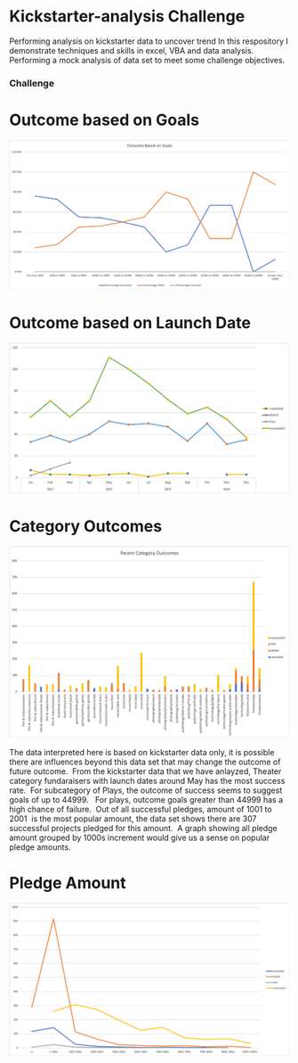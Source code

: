 # Kickstarter-analysis Challenge
Performing analysis on kickstarter data to uncover trend
In this respository I demonstrate techniques and skills in excel, VBA and data analysis.  Performing a mock analysis of data set to meet some challenge objectives.  


### Challenge

# Outcome based on Goals
 ![goals](OutcomeBasedOnGoals.png)
 
# Outcome based on Launch Date
![Launch Date](OutcomeBasedOnLaunchDate.png)

# Category Outcomes
![Parent](ParentCategoryOutcomes.png)

The data interpreted here is based on kickstarter data only, it is possible there are influences beyond this data set that may change the outcome of future outcome.  From the kickstarter data that we have anlayzed, Theater category fundaraisers with launch dates around May has the most success rate.  For subcategory of Plays, the outcome of success seems to suggest goals of up to 44999.   For plays, outcome goals greater than 44999 has a high chance of failure.  Out of all successful pledges, amount of 1001 to 2001  is the most popular amount, the data set shows there are 307 successful projects pledged for this amount.  A graph showing all pledge amount grouped by 1000s increment would give us a sense on popular pledge amounts.  

# Pledge Amount
![PledgeAmount](PledgeAmount.png)

